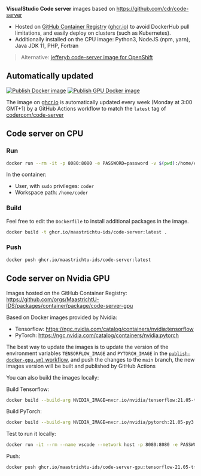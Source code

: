 **VisualStudio Code server** images based on https://github.com/cdr/code-server

* Hosted on [GitHub Container Registry](https://github.com/orgs/MaastrichtU-IDS/packages/container/package/code-server) ([ghcr.io](https://ghcr.io)) to avoid DockerHub pull limitations, and easily deploy on clusters (such as Kubernetes).
* Additionally installed on the CPU image: Python3, NodeJS (npm, yarn), Java JDK 11, PHP, Fortran

> Alternative: [jefferyb code-server image for OpenShift](https://github.com/jefferyb/code-server-openshift)

## Automatically updated

[![Publish Docker image](https://github.com/MaastrichtU-IDS/code-server/workflows/Publish%20Docker%20image/badge.svg)](https://github.com/MaastrichtU-IDS/code-server/actions) [![Publish GPU Docker image](https://github.com/MaastrichtU-IDS/code-server/actions/workflows/publish-docker-gpu.yml/badge.svg)](https://github.com/MaastrichtU-IDS/code-server/actions/workflows/publish-docker-gpu.yml)


The image on [ghcr.io](https://ghcr.io) is automatically updated every week (Monday at 3:00 GMT+1) by a GitHub Actions workflow to match the `latest` tag of [codercom/code-server](https://hub.docker.com/r/codercom/code-server)

## Code server on CPU

### Run

```bash
docker run --rm -it -p 8080:8080 -e PASSWORD=password -v $(pwd):/home/coder ghcr.io/maastrichtu-ids/code-server:latest
```

In the container:

* User, with `sudo` privileges: `coder`
* Workspace path: `/home/coder`

### Build

Feel free to edit the `Dockerfile` to install additional packages in the image.

```bash
docker build -t ghcr.io/maastrichtu-ids/code-server:latest .
```

### Push

```bash
docker push ghcr.io/maastrichtu-ids/code-server:latest
```

## Code server on Nvidia GPU

Images hosted on the GitHub Container Registry: https://github.com/orgs/MaastrichtU-IDS/packages/container/package/code-server-gpu

Based on Docker images provided by Nvidia:

* Tensorflow: https://ngc.nvidia.com/catalog/containers/nvidia:tensorflow
* PyTorch: https://ngc.nvidia.com/catalog/containers/nvidia:pytorch

The best way to update the images is to update the version of the environment variables `TENSORFLOW_IMAGE` and `PYTORCH_IMAGE` in the [`publish-docker-gpu.yml` workflow](https://github.com/MaastrichtU-IDS/code-server/blob/main/.github/workflows/publish-docker-gpu.yml), and push the changes to the `main` branch, the new images version will be built and published by GitHub Actions

You can also build the images locally:

Build Tensorflow:

```bash
docker build --build-arg NVIDIA_IMAGE=nvcr.io/nvidia/tensorflow:21.05-tf2-py3 -t ghcr.io/maastrichtu-ids/code-server-gpu:tensorflow-21.05-tf2-py3 -f Dockerfile.gpu .
```

Build PyTorch:

```bash
docker build --build-arg NVIDIA_IMAGE=nvcr.io/nvidia/pytorch:21.05-py3 -t ghcr.io/maastrichtu-ids/code-server-gpu:pytorch-21.05-py3 -f Dockerfile.gpu .
```


Test to run it locally:

```bash
docker run -it --rm --name vscode --network host -p 8080:8080 -e PASSWORD=password ghcr.io/maastrichtu-ids/code-server-gpu:tensorflow-21.05-tf2-py3
```

Push:

```bash
docker push ghcr.io/maastrichtu-ids/code-server-gpu:tensorflow-21.05-tf2-py3
```

